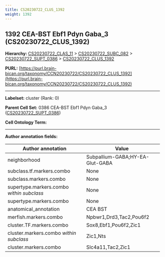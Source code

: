 ```yaml
---
title: CS20230722_CLUS_1392
weight: 1392
---
```

## 1392 CEA-BST Ebf1 Pdyn Gaba_3 (CS20230722_CLUS_1392)
<b>Hierarchy: </b>
[CS20230722_CLAS_11](../CS20230722_CLAS_11) >
[CS20230722_SUBC_082](../CS20230722_SUBC_082) >
[CS20230722_SUPT_0386](../CS20230722_SUPT_0386) >
[CS20230722_CLUS_1392](../CS20230722_CLUS_1392)

**PURL:** [https://purl.brain-bican.org/taxonomy/CCN20230722/CS20230722_CLUS_1392](https://purl.brain-bican.org/taxonomy/CCN20230722/CS20230722_CLUS_1392)

---


**Labelset:** cluster (Rank: 0)

**Parent Cell Set:** 0386 CEA-BST Ebf1 Pdyn Gaba_3 ([CS20230722_SUPT_0386](../CS20230722_SUPT_0386))



**Cell Ontology Term:** 

[MARKER GENES.]: #


---

[TRANSFERRED ANNOTATIONS.]: #


[AUTHOR ANNOTATION FIELDS.]: #


**Author annotation fields:**

| Author annotation | Value |
|-------------------|-------|
|neighborhood|Subpallium-GABA;HY-EA-Glut-GABA|
|subclass.tf.markers.combo|None|
|subclass.markers.combo|None|
|supertype.markers.combo _within subclass_|None|
|supertype.markers.combo|None|
|anatomical_annotation|CEA BST|
|merfish.markers.combo|Npbwr1,Drd3,Tac2,Pou6f2|
|cluster.TF.markers.combo|Sox8,Ebf1,Pou6f2,Zic1|
|cluster.markers.combo _within subclass_|Zic1,Nts|
|cluster.markers.combo|Slc4a11,Tac2,Zic1|
